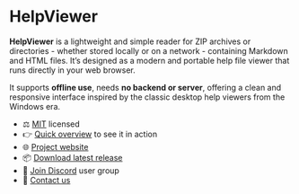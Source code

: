 # HelpViewer

**HelpViewer** is a lightweight and simple reader for ZIP archives or directories - whether stored locally or on a network - containing Markdown and HTML files. It’s designed as a modern and portable help file viewer that runs directly in your web browser.

It supports **offline use**, needs **no backend or server**, offering a clean and responsive interface inspired by the classic desktop help viewers from the Windows era.

- ⚖ [MIT][MITL] licensed
- 👉 [Quick overview][OpenInViewer] to see it in action
- 🌐 [Project website][website]
- 📦 [Download latest release][PackLatest]
- 💬 [Join Discord][Discord] user group
- 📧 [Contact us][email]

[MITL]: ../LICENSE "License text"
[website]: https://helpviewer.github.io/ "Project introduction"
[OpenInViewer]: https://helpviewer.github.io/?d=https://raw.githubusercontent.com/HelpViewer/HelpViewer/master/ "Open this file in HelpViewer"
[Discord]: https://discord.gg/J2SjcmqHSZ "Discord user gorup"
[PackLatest]: https://github.com/HelpViewer/HelpViewer/releases/latest "HelpViewer latest release package"
[email]: mailto:hlpviewer@gmail.com "hlpviewer@gmail.com"

